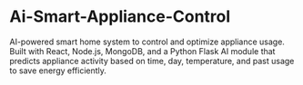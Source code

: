 # Ai-Smart-Appliance-Control
AI-powered smart home system to control and optimize appliance usage. Built with React, Node.js, MongoDB, and a Python Flask AI module that predicts appliance activity based on time, day, temperature, and past usage to save energy efficiently.
